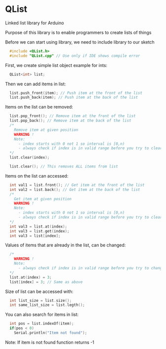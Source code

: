 # QList
Linked list library for Arduino

Purpose of this library is to enable programmers to create lists of things

Before we can start using library, we need to include library to our sketch
``` C++
  #include <QList.h>
  #include "QList.cpp" // Use only if IDE shows compile error
```

First, we create simple list object example for ints:
``` C++
  QList<int> list;
```

Then we can add items in list:
``` C++
  list.push_front(item); // Push item at the front of the list
  list.push_back(item); // Push item at the back of the list
```

Items on the list can be removed:
``` C++
  list.pop_front(); // Remove item at the front of the list
  list.pop_back(); // Remove item at the back of the list
  /*
    Remove item at given position
    WARNING !
    Note:
      - index starts with 0 not 1 so interval is [0,n)
      - always check if index is in valid range before you try to clear item
  */
  list.clear(index);

  list.clear(); // This removes ALL items from list
```
Items on the list can accessed:
``` C++
  int val1 = list.front(); // Get item at the front of the list
  int val2 = list.back(); // Get item at the back of the list
  /*
    Get item at given position
    WARNING !
    Note:
      - index starts with 0 not 1 so interval is [0,n)
      - always check if index is in valid range before you try to clear item
  */
  int val3 = list.at(index);
  int val3 = list.get(index);
  int val3 = list[index];
```

Values of items that are already in the list, can be changed:
``` C++
  /*
    WARNING !
    Note:
      - always check if index is in valid range before you try to change value of item
  */
  list.at(index) = 3;
  list[index] = 3; // Same as above
```

Size of list can be accessed with:
``` C++
  int list_size = list.size();
  int same_list_size = list.legth();
```

You can also search for items in list:
``` C++
  int pos = list.indexOf(item);
  if(pos < 0)
    Serial.println("Item not found");
```
Note: If item is not found function returns -1
